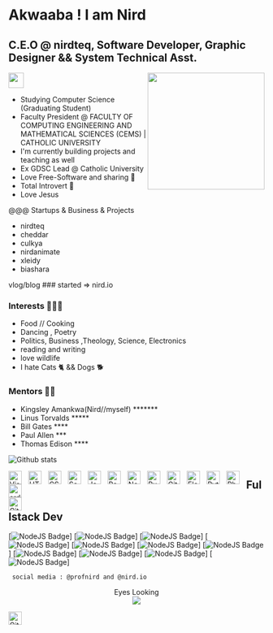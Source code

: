 # Akwaaba ! I am Nird
## C.E.O @ nirdteq, Software Developer, Graphic Designer && System Technical Asst.
<div>
<img align='right' src="https://media.giphy.com/media/fhAwk4DnqNgw8/giphy.gif" width="230">
<p><img src="https://media.giphy.com/media/WUlplcMpOCEmTGBtBW/giphy.gif" width="30"> 
</em></p>
</div>

- Studying Computer Science (Graduating Student)
- Faculty President @ FACULTY OF COMPUTING ENGINEERING AND MATHEMATICAL SCIENCES (CEMS) | CATHOLIC UNIVERSITY
- I'm currently building projects and teaching as well
- Ex GDSC Lead @ Catholic University
- Love Free-Software and sharing 🤩
- Total Introvert 🥱
- Love Jesus 

@@@ Startups & Business & Projects
- nirdteq
- cheddar
- culkya
- nirdanimate
- xleidy
- biashara

vlog/blog ### started => nird.io

### Interests 🥳🥳🥳
- Food // Cooking
- Dancing , Poetry
- Politics, Business ,Theology, Science, Electronics
- reading and writing
- love wildlife
- I hate Cats 🐈  && Dogs 🐕

### Mentors 🤠🤠
- Kingsley Amankwa(Nird//myself) *******
- Linus Torvalds *****
- Bill Gates ****
- Paul Allen ***
- Thomas Edison ****

![Github stats](https://github-readme-stats.vercel.app/api?username=Profnird)

<img align="left" alt="Visual Studio Code" width="26px" src="https://cdn.jsdelivr.net/gh/devicons/devicon/icons/vscode/vscode-original.svg" style="padding-right:10px;" />
<img align="left" alt="HTML5" width="26px" src="https://cdn.jsdelivr.net/gh/devicons/devicon/icons/html5/html5-original.svg" style="padding-right:10px;" />
<img align="left" alt="CSS3" width="26px" src="https://cdn.jsdelivr.net/gh/devicons/devicon/icons/css3/css3-original.svg" style="padding-right:10px;" />
<img align="left" alt="Sass" width="26px" src="https://cdn.jsdelivr.net/gh/devicons/devicon/icons/sass/sass-original.svg" style="padding-right:10px;" /> 
<img align="left" alt="JavaScript" width="26px" src="https://cdn.jsdelivr.net/gh/devicons/devicon/icons/javascript/javascript-original.svg" style="padding-right:10px;" />
<img align="left" alt="React" width="26px" src="https://cdn.jsdelivr.net/gh/devicons/devicon/icons/react/react-original.svg" style="padding-right:10px;" />
<img align="left" alt="Node.js" width="26px" src="https://cdn.jsdelivr.net/gh/devicons/devicon/icons/nodejs/nodejs-original.svg" style="padding-right:10px;" />
<img align="left" alt="Rust" width="26px" src="https://cdn.jsdelivr.net/gh/devicons/devicon/icons/rust/rust-plain.svg" style="padding-right:10px;" /> 
<img align="left" alt="Git" width="26px" src="https://cdn.jsdelivr.net/gh/devicons/devicon/icons/git/git-original.svg" style="padding-right:10px;" />
<img align="left" alt="Electron" width="26px" src="https://cdn.jsdelivr.net/gh/devicons/devicon/icons/electron/electron-original.svg" style="padding-right:10px;" />
<img align="left" alt="Python" width="26px" src="https://cdn.jsdelivr.net/gh/devicons/devicon/icons/python/python-original.svg" style="padding-right:10px;" />
<img align="left" alt="Php" width="26px" src="https://cdn.jsdelivr.net/gh/devicons/devicon/icons/php/php-original.svg" style="padding-right:10px;" />
<img align="left" alt="arduino" width="26px" src="https://cdn.jsdelivr.net/gh/devicons/devicon/icons/arduino/arduino-original.svg" style="padding-right:10px;" />
<img align="left" alt="GitHub" width="26px" src="https://user-images.githubusercontent.com/3369400/139447912-e0f43f33-6d9f-45f8-be46-2df5bbc91289.png" style="padding-right:1000px;" />


## Fullstack Dev

[![NodeJS Badge](https://img.shields.io/badge/-NodeJS-339933?logo=nodejs&style=flat-square&labelColor=339933&logoColor=white)]
[![NodeJS Badge](https://img.shields.io/badge/-NextJS-339933?logo=nextjs&style=flat-square&labelColor=339933&logoColor=white)]
[![NodeJS Badge](https://img.shields.io/badge/-React-61DAFB?logo=react&style=flat-square&labelColor=61DAFB&logoColor=white)]
[![NodeJS Badge](https://img.shields.io/badge/-Javascript-F7DF1E?logo=javascript&style=flat-square&labelColor=F7DF1E&logoColor=black)]
[![NodeJS Badge](https://img.shields.io/badge/-Electron-47848F?logo=electron&style=flat-square&labelColor=47848F&logoColor=white)]
[![NodeJS Badge](https://img.shields.io/badge/-Python-47848F?logo=python&style=flat-square&labelColor=47848F&logoColor=white)]
[![NodeJS Badge](https://img.shields.io/badge/-Php-47848F?logo=php&style=flat-square&labelColor=47848F&logoColor=white)]
[![NodeJS Badge](https://img.shields.io/badge/-Csharp-61DAFB?logo=csharp&style=flat-square&labelColor=61DAFB&logoColor=white)]
[![NodeJS Badge](https://img.shields.io/badge/-R-61DAFB?logo=r&style=flat-square&labelColor=61DAFB&logoColor=white)]
[![NodeJS Badge](https://img.shields.io/badge/-Arduino-61DAFB?logo=arduino&style=flat-square&labelColor=61DAFB&logoColor=white)]
[![NodeJS Badge](https://img.shields.io/badge/-Rust-61DAFB?logo=rust&style=flat-circle&labelColor=61DAFB&logoColor=white)]

```
 social media : @profnird and @nird.io
```
<p align="center"> 
 Eyes Looking <br>
  <img src="https://profile-counter.glitch.me/profnird/count.svg" />
</p>


<img align='left' alt='Github' width='26px' src='https://media.giphy.com/media/3oEdU6U2i6DbHvFJAc/giphy.gif' style='padding-right:1000px;' />
